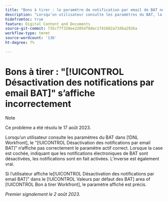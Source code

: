 ```yaml
---
title: "Bons à tirer : le paramètre de notification par email de BAT ne s’affiche pas correctement"
description: "Lorsqu’un utilisateur consulte les paramètres du BAT, la case à cocher Désactiver les notifications par email du BAT n’affiche pas correctement le paramètre actuel correct. Lorsque la case est cochée, indiquant que les notifications électroniques de BAT sont désactivées, les notifications sont en fait activées. Le contraire est également vrai."
hidefromtoc: true
feature: Digital Content and Documents
source-git-commit: 735cf7f328ee2205df8dec1f41682a72dba2926a
workflow-type: tm+mt
source-wordcount: '136'
ht-degree: 7%

---
```



# Bons à tirer : &quot;[!UICONTROL Désactivation des notifications par email BAT]&quot; s’affiche incorrectement

>[!NOTE]
>
>Ce problème a été résolu le 17 août 2023.

Lorsqu’un utilisateur consulte les paramètres du BAT dans [!DNL Workfront], le &quot;[!UICONTROL Désactivation des notifications par email BAT]&quot; n’affiche pas correctement le paramètre actif correct. Lorsque la case est cochée, indiquant que les notifications électroniques de BAT sont désactivées, les notifications sont en fait activées. L&#39;inverse est également vrai.

Si l’utilisateur affiche le[!UICONTROL Désactivation des notifications par email BAT]&quot; dans le [!UICONTROL Valeurs par défaut des BAT] area of [!UICONTROL Bon à tirer Workfront], le paramètre affiché est précis.

_Premier signalement le 2 août 2023._

